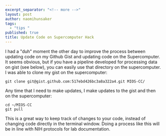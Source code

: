 ```yaml
---
excerpt_separator: "<!-- more -->"
layout: post
author: naomihunsaker
tags: 
  - "tips "
published: true
title: Update Code on Supercomputer Hack
---
```




I had a "duh" moment the other day to improve the process between updating code on my Github Gist and updating code on the Supercomputer. It seems obvious, but if you have a pipeline developed for processing data on gist (see below), you can easily use that directory on the supercomputer. I was able to clone my gist on the supercomputer: 

```{bash}
git clone git@gist.github.com:517ebd426bc3a8a322a4.git MIOS-CC/
```
Any time that I need to make updates, I make updates to the gist and then on the supercomputer:

```{bash}
cd ~/MIOS-CC
git pull
```
This is a great way to keep track of changes to your code, instead of changing code directly in the terminal window. Doing a process like this will be in line with NIH protocols for lab documentation.
